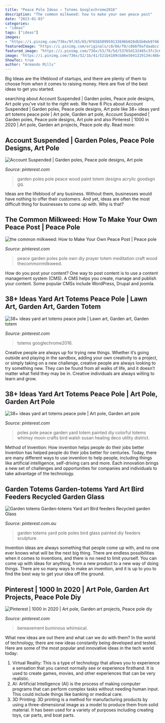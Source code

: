 ```yaml
---
title: "Peace Pole Ideas ~ Totems Googlechrome2016"
description: "The common milkweed: how to make your own peace post"
date: "2023-01-03"
categories:
- "ideas"
tags: ["ideas"]
images:
- "https://i.pinimg.com/736x/9f/65/65/9f656509959133696b028db5b0eb9746.jpg"
featuredImage: "https://i.pinimg.com/originals/c8/66/f0/c866f0afdaabccfc218fe358958ce6b2.jpg"
featured_image: "https://i.pinimg.com/736x/53/76/5d/53765d132465c3fc3c6e70fba3e5ebc6--prayer-garden-meditation-garden.jpg"
image: "https://i.pinimg.com/736x/52/1b/41/521b4189cb86e5041329134c48bc67b9.jpg"
ShowToc: true
author: "Armando Mills"
---
```



Big Ideas are the lifeblood of startups, and there are plenty of them to choose from when it comes to raising money. Here are five of the best ideas to get you started.

	

		
searching about Account Suspended | Garden poles, Peace pole designs, Art pole you've visit to the right web. We have 6 Pics about Account Suspended | Garden poles, Peace pole designs, Art pole like 38+ ideas yard art totems peace pole | Art pole, Garden art pole, Account Suspended | Garden poles, Peace pole designs, Art pole and also Pinterest | 1000 in 2020 | Art pole, Garden art projects, Peace pole diy. Read more:
		
    
## Account Suspended | Garden Poles, Peace Pole Designs, Art Pole

<img loading=lazy src="https://i.pinimg.com/originals/83/ab/48/83ab48670747105fda690b3929bcdadf.jpg" onerror="this.onerror=null;this.src='https://tse3.mm.bing.net/th?id=OIP.Vwb7OLlFC6g2skHPMgtNmQHaJ3&amp;pid=15.1';" alt="Account Suspended | Garden poles, Peace pole designs, Art pole">

_Source: pinterest.com_

>garden poles pole peace wood paint totem designs acrylic goodsgn gq. 

	

Ideas are the lifeblood of any business. Without them, businesses would have nothing to offer their customers. And yet, ideas are often the most difficult thing for businesses to come up with. Why is that?

    
## The Common Milkweed: How To Make Your Own Peace Post | Peace Pole

<img loading=lazy src="https://i.pinimg.com/736x/53/76/5d/53765d132465c3fc3c6e70fba3e5ebc6--prayer-garden-meditation-garden.jpg" onerror="this.onerror=null;this.src='https://tse1.mm.bing.net/th?id=OIP.TSZqIJk1_BbaakJZqhykGAHaJ3&amp;pid=15.1';" alt="the common milkweed: How to Make Your Own Peace Post | Peace pole">

_Source: pinterest.com_

>peace garden poles pole own diy prayer totem meditation craft wood thecommonmilkweed. 

	

How do you post your content?
One way to post content is to use a content management system (CMS). A CMS helps you create, manage and publish your content. Some popular CMSs include WordPress, Drupal and joomla.

    
## 38+ Ideas Yard Art Totems Peace Pole | Lawn Art, Garden Art, Garden Totem

<img loading=lazy src="https://i.pinimg.com/originals/c8/66/f0/c866f0afdaabccfc218fe358958ce6b2.jpg" onerror="this.onerror=null;this.src='https://tse3.mm.bing.net/th?id=OIP.1H9eQbeLjD88JEESUczLjwAAAA&amp;pid=15.1';" alt="38+ ideas yard art totems peace pole | Lawn art, Garden art, Garden totem">

_Source: pinterest.com_

>totems googlechrome2016. 

	

Creative people are always up for trying new things. Whether it’s going outside and playing in the sandbox, adding your own creativity to a project, or simply taking on a new challenge, creative people are always looking to try something new. They can be found from all walks of life, and it doesn’t matter what field they may be in. Creative individuals are always willing to learn and grow.

    
## 38+ Ideas Yard Art Totems Peace Pole | Art Pole, Garden Art Pole

<img loading=lazy src="https://i.pinimg.com/736x/52/1b/41/521b4189cb86e5041329134c48bc67b9.jpg" onerror="this.onerror=null;this.src='https://tse1.mm.bing.net/th?id=OIP.vCfrsot37XXe4ud2iGw47wAAAA&amp;pid=15.1';" alt="38+ ideas yard art totems peace pole | Art pole, Garden art pole">

_Source: pinterest.com_

>poles pole peace garden yard totem painted diy colorful totems whimsy moon crafts bird walsh susan healing deco utility district. 

	

Method of Invention: How invention helps people do their jobs better
Invention has helped people do their jobs better for centuries. Today, there are many different ways to use invention to help people, including things like artificial intelligence, self-driving cars and more. Each innovation brings a new set of challenges and opportunities for companies and individuals to take advantage of the technology.

    
## Garden Totems Garden-totems Yard Art Bird Feeders Recycled Garden Glass

<img loading=lazy src="https://i.pinimg.com/736x/9f/65/65/9f656509959133696b028db5b0eb9746.jpg" onerror="this.onerror=null;this.src='https://tse1.mm.bing.net/th?id=OIP.XcH8qOO8mwLhA2jnSLOM1QHaO1&amp;pid=15.1';" alt="Garden totems Garden-totems Yard art Bird feeders Recycled garden Glass">

_Source: pinterest.com.au_

>garden totems yard pole poles bird glass painted diy feeders sculpture. 

	

Invention ideas are always something that people come up with, and no one ever knows what will be the next big thing. There are endless possibilities when it comes to inventions, and there is no need to limit yourself. You can come up with ideas for anything, from a new product to a new way of doing things. There are so many ways to make an invention, and it is up to you to find the best way to get your idea off the ground.

    
## Pinterest | 1000 In 2020 | Art Pole, Garden Art Projects, Peace Pole Diy

<img loading=lazy src="https://i.pinimg.com/originals/a6/ed/7a/a6ed7aa8da471eceb56d7166e7540b91.jpg" onerror="this.onerror=null;this.src='https://tse4.mm.bing.net/th?id=OIP.JFWw9Ja_krXTDdT1Dy3EMgAAAA&amp;pid=15.1';" alt="Pinterest | 1000 in 2020 | Art pole, Garden art projects, Peace pole diy">

_Source: pinterest.com_

>bereavement buminous whimsical. 

	

What new ideas are out there and what can we do with them?
In the world of technology, there are new ideas constantly being developed and tested. Here are some of the most popular and innovative ideas in the tech world today: 
1. Virtual Reality: This is a type of technology that allows you to experience a sensation that you cannot normally see or experience firsthand. It is used to create games, movies, and other experiences that can be very realistic. 
2. AI: Artificial Intelligence (AI) is the process of making computer programs that can perform complex tasks without needing human input. This could include things like banking or medical care. 
3. 3D Printing: 3D printing is a method for manufacturing products by using a three-dimensional image as a model to produce them from solid material. It has been used for a variety of purposes including creating toys, car parts, and boat parts.

